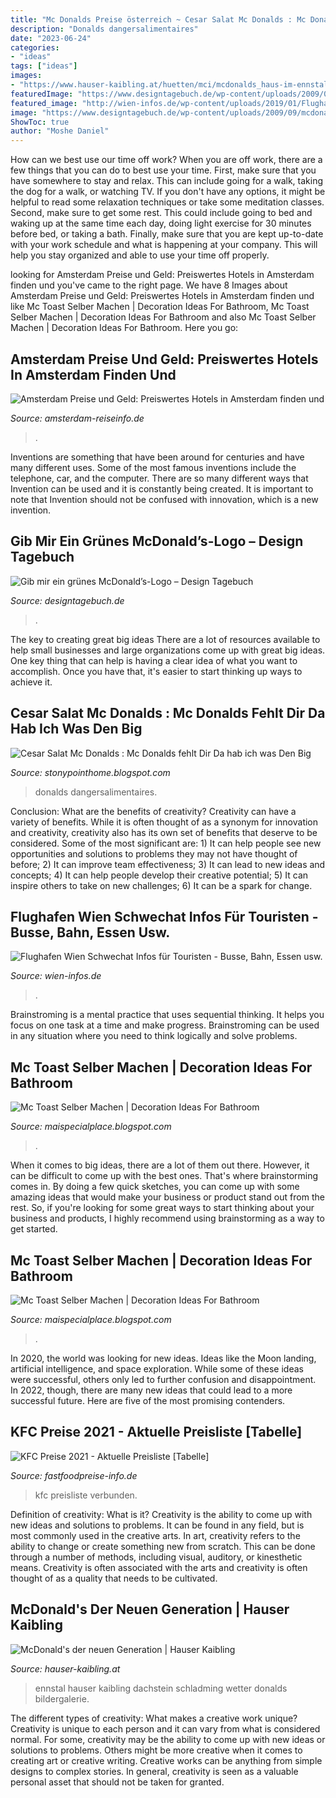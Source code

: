 ```yaml
---
title: "Mc Donalds Preise österreich ~ Cesar Salat Mc Donalds : Mc Donalds Fehlt Dir Da Hab Ich Was Den Big"
description: "Donalds dangersalimentaires"
date: "2023-06-24"
categories:
- "ideas"
tags: ["ideas"]
images:
- "https://www.hauser-kaibling.at/huetten/mci/mcdonalds_haus-im-ennstal.jpg"
featuredImage: "https://www.designtagebuch.de/wp-content/uploads/2009/09/mcdonalds-dissen.jpg"
featured_image: "http://wien-infos.de/wp-content/uploads/2019/01/Flughafen_Einkaufen-300x225.jpg"
image: "https://www.designtagebuch.de/wp-content/uploads/2009/09/mcdonalds-dissen.jpg"
ShowToc: true
author: "Moshe Daniel"
---
```



How can we best use our time off work?
When you are off work, there are a few things that you can do to best use your time. First, make sure that you have somewhere to stay and relax. This can include going for a walk, taking the dog for a walk, or watching TV. If you don't have any options, it might be helpful to read some relaxation techniques or take some meditation classes. Second, make sure to get some rest. This could include going to bed and waking up at the same time each day, doing light exercise for 30 minutes before bed, or taking a bath. Finally, make sure that you are kept up-to-date with your work schedule and what is happening at your company. This will help you stay organized and able to use your time off properly.

	

		
looking for Amsterdam Preise und Geld: Preiswertes Hotels in Amsterdam finden und you've came to the right page. We have 8 Images about Amsterdam Preise und Geld: Preiswertes Hotels in Amsterdam finden und like Mc Toast Selber Machen | Decoration Ideas For Bathroom, Mc Toast Selber Machen | Decoration Ideas For Bathroom and also Mc Toast Selber Machen | Decoration Ideas For Bathroom. Here you go:
		
    
## Amsterdam Preise Und Geld: Preiswertes Hotels In Amsterdam Finden Und

<img loading=lazy src="http://www.amsterdam-reiseinfo.de/Preise_Asiatische_Imbiss.jpg" onerror="this.onerror=null;this.src='https://tse4.mm.bing.net/th?id=OIP.yZbHiT6M5roWVOWecFiZbQAAAA&amp;pid=15.1';" alt="Amsterdam Preise und Geld: Preiswertes Hotels in Amsterdam finden und">

_Source: amsterdam-reiseinfo.de_

>. 

	

Inventions are something that have been around for centuries and have many different uses. Some of the most famous inventions include the telephone, car, and the computer. There are so many different ways that Invention can be used and it is constantly being created. It is important to note that Invention should not be confused with innovation, which is a new invention.

    
## Gib Mir Ein Grünes McDonald’s-Logo – Design Tagebuch

<img loading=lazy src="https://www.designtagebuch.de/wp-content/uploads/2009/09/mcdonalds-dissen.jpg" onerror="this.onerror=null;this.src='https://tse3.mm.bing.net/th?id=OIP.fTzUyVoVFNYYeuAzKG2RJAHaFs&amp;pid=15.1';" alt="Gib mir ein grünes McDonald’s-Logo – Design Tagebuch">

_Source: designtagebuch.de_

>. 

	

The key to creating great big ideas
There are a lot of resources available to help small businesses and large organizations come up with great big ideas. One key thing that can help is having a clear idea of what you want to accomplish. Once you have that, it's easier to start thinking up ways to achieve it.

    
## Cesar Salat Mc Donalds : Mc Donalds Fehlt Dir Da Hab Ich Was Den Big

<img loading=lazy src="https://www.dangersalimentaires.com/wp-content/uploads/2018/08/grilled_chicken_salad.jpg" onerror="this.onerror=null;this.src='https://tse4.mm.bing.net/th?id=OIP.7Jr_lYTtZi9bTLr9PVM3nQHaDt&amp;pid=15.1';" alt="Cesar Salat Mc Donalds : Mc Donalds fehlt Dir Da hab ich was Den Big">

_Source: stonypointhome.blogspot.com_

>donalds dangersalimentaires. 

	

Conclusion: What are the benefits of creativity?
Creativity can have a variety of benefits. While it is often thought of as a synonym for innovation and creativity, creativity also has its own set of benefits that deserve to be considered. Some of the most significant are: 1) It can help people see new opportunities and solutions to problems they may not have thought of before; 2) It can improve team effectiveness; 3) It can lead to new ideas and concepts; 4) It can help people develop their creative potential; 5) It can inspire others to take on new challenges; 6) It can be a spark for change.

    
## Flughafen Wien Schwechat Infos Für Touristen - Busse, Bahn, Essen Usw.

<img loading=lazy src="http://wien-infos.de/wp-content/uploads/2019/01/Flughafen_Einkaufen-300x225.jpg" onerror="this.onerror=null;this.src='https://tse3.mm.bing.net/th?id=OIP.hhvsHMu577Oz_tS-BZUm0QAAAA&amp;pid=15.1';" alt="Flughafen Wien Schwechat Infos für Touristen - Busse, Bahn, Essen usw.">

_Source: wien-infos.de_

>. 

	

Brainstroming is a mental practice that uses sequential thinking. It helps you focus on one task at a time and make progress. Brainstroming can be used in any situation where you need to think logically and solve problems.

    
## Mc Toast Selber Machen | Decoration Ideas For Bathroom

<img loading=lazy src="https://img4.mashed.com/img/gallery/weird-mcdonalds-breakfast-items-from-around-the-world/germany-mctoast-ham-1554403026.jpg" onerror="this.onerror=null;this.src='https://tse2.mm.bing.net/th?id=OIP.GVz7YkSZgnC0tYWEDk34LgHaEK&amp;pid=15.1';" alt="Mc Toast Selber Machen | Decoration Ideas For Bathroom">

_Source: maispecialplace.blogspot.com_

>. 

	

When it comes to big ideas, there are a lot of them out there. However, it can be difficult to come up with the best ones. That's where brainstorming comes in. By doing a few quick sketches, you can come up with some amazing ideas that would make your business or product stand out from the rest. So, if you're looking for some great ways to start thinking about your business and products, I highly recommend using brainstorming as a way to get started.

    
## Mc Toast Selber Machen | Decoration Ideas For Bathroom

<img loading=lazy src="https://i.pinimg.com/originals/d5/bc/34/d5bc3490eb01371dcacbc7012c147573.jpg" onerror="this.onerror=null;this.src='https://tse4.mm.bing.net/th?id=OIP.yGZZ_scvtK2oO1oso22pxQHaEK&amp;pid=15.1';" alt="Mc Toast Selber Machen | Decoration Ideas For Bathroom">

_Source: maispecialplace.blogspot.com_

>. 

	

In 2020, the world was looking for new ideas. Ideas like the Moon landing, artificial intelligence, and space exploration. While some of these ideas were successful, others only led to further confusion and disappointment. In 2022, though, there are many new ideas that could lead to a more successful future. Here are five of the most promising contenders.

    
## KFC Preise 2021 - Aktuelle Preisliste [Tabelle]

<img loading=lazy src="https://fastfoodpreise-info.de/wp-content/uploads/2021/05/KFC-Preise-min-768x432.jpg" onerror="this.onerror=null;this.src='https://tse3.mm.bing.net/th?id=OIP.pkirYr4GsRRIuu56muofLAHaEK&amp;pid=15.1';" alt="KFC Preise 2021 - Aktuelle Preisliste [Tabelle]">

_Source: fastfoodpreise-info.de_

>kfc preisliste verbunden. 

	

Definition of creativity: What is it?
Creativity is the ability to come up with new ideas and solutions to problems. It can be found in any field, but is most commonly used in the creative arts. In art, creativity refers to the ability to change or create something new from scratch. This can be done through a number of methods, including visual, auditory, or kinesthetic means. Creativity is often associated with the arts and creativity is often thought of as a quality that needs to be cultivated.

    
## McDonald&#039;s Der Neuen Generation | Hauser Kaibling

<img loading=lazy src="https://www.hauser-kaibling.at/huetten/mci/mcdonalds_haus-im-ennstal.jpg" onerror="this.onerror=null;this.src='https://tse4.mm.bing.net/th?id=OIP.TRbU2_XhTdu0-ZAZ9QyCUQHaEG&amp;pid=15.1';" alt="McDonald&#039;s der neuen Generation | Hauser Kaibling">

_Source: hauser-kaibling.at_

>ennstal hauser kaibling dachstein schladming wetter donalds bildergalerie. 

	

The different types of creativity: What makes a creative work unique?
Creativity is unique to each person and it can vary from what is considered normal. For some, creativity may be the ability to come up with new ideas or solutions to problems. Others might be more creative when it comes to creating art or creative writing. Creative works can be anything from simple designs to complex stories. In general, creativity is seen as a valuable personal asset that should not be taken for granted.


